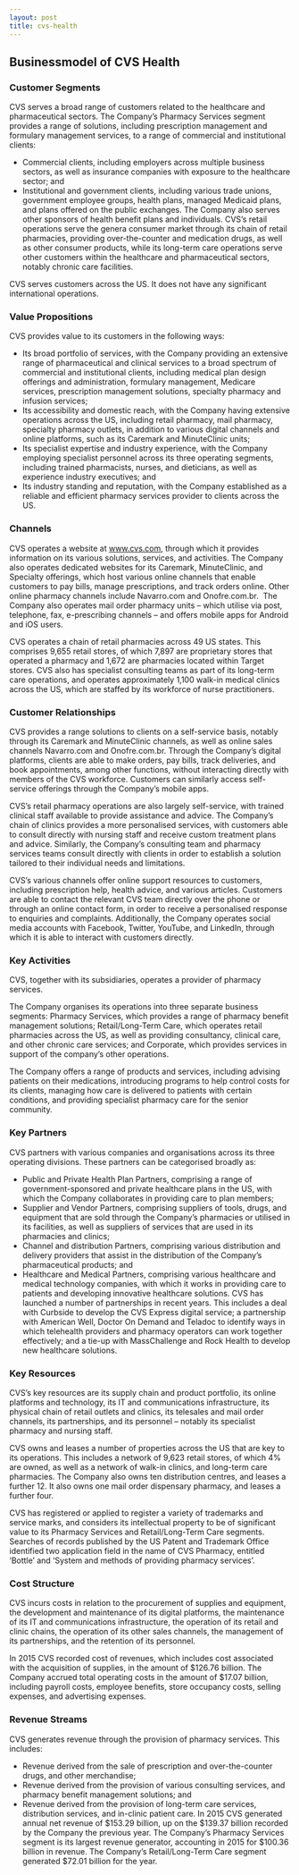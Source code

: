 ```yaml
---
layout: post
title: cvs-health
---
```


Businessmodel of CVS Health
----------------------------

### Customer Segments

CVS serves a broad range of customers related to the healthcare and pharmaceutical sectors. The Company’s Pharmacy Services segment provides a range of solutions, including prescription management and formulary management services, to a range of commercial and institutional clients:

 * Commercial clients, including employers across multiple business sectors, as well as insurance companies with exposure to the healthcare sector; and
* Institutional and government clients, including various trade unions, government employee groups, health plans, managed Medicaid plans, and plans offered on the public exchanges.
 The Company also serves other sponsors of health benefit plans and individuals. CVS’s retail operations serve the genera consumer market through its chain of retail pharmacies, providing over-the-counter and medication drugs, as well as other consumer products, while its long-term care operations serve other customers within the healthcare and pharmaceutical sectors, notably chronic care facilities.

CVS serves customers across the US. It does not have any significant international operations.

### Value Propositions

CVS provides value to its customers in the following ways:

 * Its broad portfolio of services, with the Company providing an extensive range of pharmaceutical and clinical services to a broad spectrum of commercial and institutional clients, including medical plan design offerings and administration, formulary management, Medicare services, prescription management solutions, specialty pharmacy and infusion services;
* Its accessibility and domestic reach, with the Company having extensive operations across the US, including retail pharmacy, mail pharmacy, specialty pharmacy outlets, in addition to various digital channels and online platforms, such as its Caremark and MinuteClinic units;
* Its specialist expertise and industry experience, with the Company employing specialist personnel across its three operating segments, including trained pharmacists, nurses, and dieticians, as well as experience industry executives; and
* Its industry standing and reputation, with the Company established as a reliable and efficient pharmacy services provider to clients across the US.
 ### Channels

CVS operates a website at www.cvs.com, through which it provides information on its various solutions, services, and activities. The Company also operates dedicated websites for its Caremark, MinuteClinic, and Specialty offerings, which host various online channels that enable customers to pay bills, manage prescriptions, and track orders online. Other online pharmacy channels include Navarro.com and Onofre.com.br.  The Company also operates mail order pharmacy units – which utilise via post, telephone, fax, e-prescribing channels – and offers mobile apps for Android and iOS users.

CVS operates a chain of retail pharmacies across 49 US states. This comprises 9,655 retail stores, of which 7,897 are proprietary stores that operated a pharmacy and 1,672 are pharmacies located within Target stores. CVS also has specialist consulting teams as part of its long-term care operations, and operates approximately 1,100 walk-in medical clinics across the US, which are staffed by its workforce of nurse practitioners.

### Customer Relationships

CVS provides a range solutions to clients on a self-service basis, notably through its Caremark and MinuteClinic channels, as well as online sales channels Navarro.com and Onofre.com.br. Through the Company’s digital platforms, clients are able to make orders, pay bills, track deliveries, and book appointments, among other functions, without interacting directly with members of the CVS workforce. Customers can similarly access self-service offerings through the Company’s mobile apps.

CVS’s retail pharmacy operations are also largely self-service, with trained clinical staff available to provide assistance and advice. The Company’s chain of clinics provides a more personalised services, with customers able to consult directly with nursing staff and receive custom treatment plans and advice. Similarly, the Company’s consulting team and pharmacy services teams consult directly with clients in order to establish a solution tailored to their individual needs and limitations.

CVS’s various channels offer online support resources to customers, including prescription help, health advice, and various articles. Customers are able to contact the relevant CVS team directly over the phone or through an online contact form, in order to receive a personalised response to enquiries and complaints. Additionally, the Company operates social media accounts with Facebook, Twitter, YouTube, and LinkedIn, through which it is able to interact with customers directly.

### Key Activities

CVS, together with its subsidiaries, operates a provider of pharmacy services.

The Company organises its operations into three separate business segments: Pharmacy Services, which provides a range of pharmacy benefit management solutions; Retail/Long-Term Care, which operates retail pharmacies across the US, as well as providing consultancy, clinical care, and other chronic care services; and Corporate, which provides services in support of the company’s other operations.

The Company offers a range of products and services, including advising patients on their medications, introducing programs to help control costs for its clients, managing how care is delivered to patients with certain conditions, and providing specialist pharmacy care for the senior community.

### Key Partners

CVS partners with various companies and organisations across its three operating divisions. These partners can be categorised broadly as:

 * Public and Private Health Plan Partners, comprising a range of government-sponsored and private healthcare plans in the US, with which the Company collaborates in providing care to plan members;
* Supplier and Vendor Partners, comprising suppliers of tools, drugs, and equipment that are sold through the Company’s pharmacies or utilised in its facilities, as well as suppliers of services that are used in its pharmacies and clinics;
* Channel and distribution Partners, comprising various distribution and delivery providers that assist in the distribution of the Company’s pharmaceutical products; and
* Healthcare and Medical Partners, comprising various healthcare and medical technology companies, with which it works in providing care to patients and developing innovative healthcare solutions.
 CVS has launched a number of partnerships in recent years. This includes a deal with Curbside to develop the CVS Express digital service; a partnership with American Well, Doctor On Demand and Teladoc to identify ways in which telehealth providers and pharmacy operators can work together effectively; and a tie-up with MassChallenge and Rock Health to develop new healthcare solutions.

### Key Resources

CVS’s key resources are its supply chain and product portfolio, its online platforms and technology, its IT and communications infrastructure, its physical chain of retail outlets and clinics, its telesales and mail order channels, its partnerships, and its personnel – notably its specialist pharmacy and nursing staff.

CVS owns and leases a number of properties across the US that are key to its operations. This includes a network of 9,623 retail stores, of which 4% are owned, as well as a network of walk-in clinics, and long-term care pharmacies. The Company also owns ten distribution centres, and leases a further 12. It also owns one mail order dispensary pharmacy, and leases a further four.

CVS has registered or applied to register a variety of trademarks and service marks, and considers its intellectual property to be of significant value to its Pharmacy Services and Retail/Long-Term Care segments. Searches of records published by the US Patent and Trademark Office identified two application field in the name of CVS Pharmacy, entitled ‘Bottle’ and ‘System and methods of providing pharmacy services’.

### Cost Structure

CVS incurs costs in relation to the procurement of supplies and equipment, the development and maintenance of its digital platforms, the maintenance of its IT and communications infrastructure, the operation of its retail and clinic chains, the operation of its other sales channels, the management of its partnerships, and the retention of its personnel.

In 2015 CVS recorded cost of revenues, which includes cost associated with the acquisition of supplies, in the amount of $126.76 billion. The Company accrued total operating costs in the amount of $17.07 billion, including payroll costs, employee benefits, store occupancy costs, selling expenses, and advertising expenses.

### Revenue Streams

CVS generates revenue through the provision of pharmacy services. This includes:

 * Revenue derived from the sale of prescription and over-the-counter drugs, and other merchandise;
* Revenue derived from the provision of various consulting services, and pharmacy benefit management solutions; and
* Revenue derived from the provision of long-term care services, distribution services, and in-clinic patient care.
 In 2015 CVS generated annual net revenue of $153.29 billion, up on the $139.37 billion recorded by the Company the previous year. The Company’s Pharmacy Services segment is its largest revenue generator, accounting in 2015 for $100.36 billion in revenue. The Company’s Retail/Long-Term Care segment generated $72.01 billion for the year.
